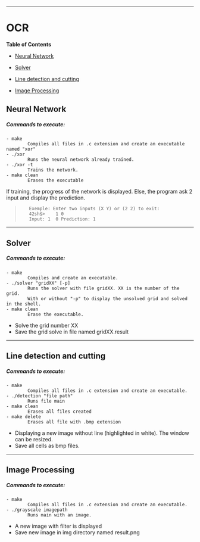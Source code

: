 
------------
# OCR

**Table of Contents**
  - [Neural Network](#neural-network)
  
  - [Solver](#solver)
  
  - [Line detection and cutting](#Line-detection-and-cutting)
  
  - [Image Processing](#image-processing)


## Neural Network
##### Commands to execute:
	- make             
			Compiles all files in .c extension and create an executable named "xor"
    - ./xor           
        	Runs the neural network already trained.
    - ./xor -t         
        	Trains the network.
    - make clean       
  			Erases the executable

If training, the progress of the network is displayed.
Else, the program ask 2 input and display the prediction.
>        Exemple: Enter two inputs (X Y) or (2 2) to exit:
>        42sh$>    1 0 
>        Input: 1  0 Prediction: 1
------------
## Solver
##### Commands to execute:

 	- make
 			Compiles and create an executable.
	- ./solver "gridXX" [-p]
 			Runs the solver with file gridXX. XX is the number of the grid.
			With or without "-p" to display the unsolved grid and solved in the shell.
 	- make clean
 			Erase the executable.

- Solve the grid number XX
- Save the grid solve in file named gridXX.result

------------


## Line detection and cutting
##### Commands to execute:
	- make
  			Compiles all files in .c extension and create an executable.
	- ./detection "file path"
			Runs file main
	- make clean
			Erases all files created
	- make delete
			Erases all file with .bmp extension

- Displaying a new image without line (highlighted in white). The window can be resized.
- Save all cells as bmp files.
------------
## Image Processing
##### Commands to execute:
    - make
            Compiles all files in .c extension and create an executable.
    - ./grayscale imagepath
           	Runs main with an image.

- A new image with filter is displayed
- Save new image in img directory named result.png
